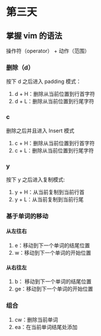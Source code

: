 # 第三天

## 掌握 vim 的语法

操作符（operator） + 动作（范围）

### 删除（d）

按下 d 之后进入 padding 模式：

1. d + H：删除从当前位置到行首字符
2. d + L：删除从当前位置到行尾字符

### c

删除之后并且进入 Insert 模式

1. c + H：删除从当前位置到行首字符
2. c + L：删除从当前位置到行尾字符

### y

按下 y 之后进入复制模式:

1. y + H：从当前复制到当前行首
2. y + L：从当前复制到当前行尾

### 基于单词的移动

#### 从左往右

1. e：移动到下一个单词的结尾位置
2. w：移动到下一个单词的开始位置

#### 从右往左

1. b： 移动到下一个单词的结尾位置
2. ge：移动到下一个单词的开始位置

### 组合

1. cw：删除当前单词
2. ea：在当前单词结尾处添加
